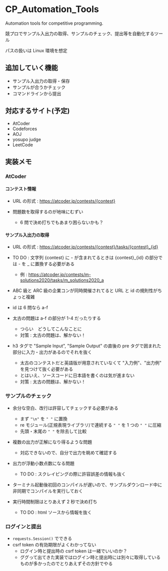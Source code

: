# CP_Automation_Tools
Automation tools for competitive programming. 

競プロでサンプル入出力の取得、サンプルのチェック、提出等を自動化するツール

パスの扱いは Linux 環境を想定

## 追加していく機能

- サンプル入出力の取得・保存
- サンプルが合うかチェック
- コマンドラインから提出

## 対応するサイト(予定)

- AtCoder
- Codeforces
- AOJ
- yosupo judge
- LeetCode

## 実装メモ

### AtCoder

#### コンテスト情報

- URL の形式 : https://atcoder.jp/contests/{contest}

- 問題数を取得するのが地味にむずい
  - 6 問で決め打ちでもあまり困らないかも？

#### サンプル入出力の取得

- URL の形式 : https://atcoder.jp/contests/{contest}/tasks/{contest}_{id}

- TO DO : 文字列 {contest} に - が含まれてるときは {contest}_{id} の部分では - を _ に置換する必要がある
  - 例 : https://atcoder.jp/contests/m-solutions2020/tasks/m_solutions2020_a

- ABC 級と ARC 級の企業コンが同時開催されてると URL と id の規則性がちょっと複雑

- id は 6 問なら a-f

- 太古の問題は a-f の部分が 1-4 だったりする
  - つらい　どうしてこんなことに
  - 対策 : 太古の問題は、解かない！

- h3 タグで "Sample Input", "Sample Output" の直後の pre タグで囲まれた部分に入力・出力があるのでそれを抜く
  - 太古のコンテストだと英語版が用意されていなくて "入力例"、"出力例" を見つけて抜く必要がある
  - とはいえ、ソースコードに日本語を書くのは気が進まない
  - 対策 : 太古の問題は、解かない！

### サンプルのチェック

- 余分な空白、改行は許容してチェックする必要がある
  - まず ```"\n"``` を ```" "``` に置換
  - re モジュール(正規表現ライブラリ)で連続する ```" "``` を 1 つの ```" "``` に圧縮
  - 先頭・末尾の ```" "``` を除去して比較

- 複数の出力が正解になり得るような問題
  - 対応できないので、自分で出力を眺めて確認する

- 出力が浮動小数点数になる問題
  - TO DO : スクレイピングの際に許容誤差の情報も抜く

- ターミナル起動後初回のコンパイルが遅いので、サンプルダウンロード中に非同期でコンパイルを実行しておく
- 実行時間制限はとりあえず 2 秒で決め打ち
  - TO DO : html ソースから情報を抜く

### ログインと提出

- ```requests.Session()``` でできる
- csrf token の有効期限がよくわかってない
  - ログイン時と提出時の csrf token は一緒でいいのか？
  - ググって出てきた実装ではログイン時と提出時には別々に取得しているものが多かったのでとりあえずその方針でやる